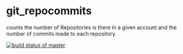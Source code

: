 # git_repocommits
counts the number of Repositories is there in a given account and the number of commits made to each repository.

[![build status of master](https://travis-ci.org/srikii/git_repocommits.svg?branch=master)](https://travis-ci.org/srikii/git_repocommits)

